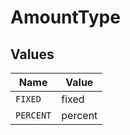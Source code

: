 # AmountType


## Values

| Name      | Value     |
| --------- | --------- |
| `FIXED`   | fixed     |
| `PERCENT` | percent   |